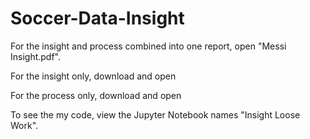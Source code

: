 # Soccer-Data-Insight

 For the insight and process combined into one report, open "Messi Insight.pdf".

 For the insight only, download and open 

 For the process only, download and open

To see the my code, view the Jupyter Notebook names "Insight Loose Work".
